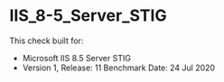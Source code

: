 # IIS_8-5_Server_STIG

This check built for:
- Microsoft IIS 8.5 Server STIG
- Version 1, Release: 11 Benchmark Date: 24 Jul 2020
